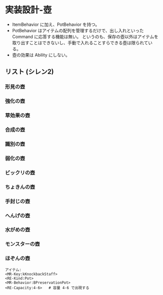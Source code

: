 ﻿実装設計-壺
==========

- ItemBehavior に加え、PotBehavior を持つ。
- PotBehavior はアイテムの配列を管理するだけで、出し入れといった Command に応答する機能は無い。
  というのも、保存の壺以外はアイテムを取り出すことはできないし、手動で入れることすらできる壺は限られている。
- 壺の効果は Ability にしない。


リスト (シレン2)
----------

### 形見の壺

### 強化の壺

### 草効果の壺

### 合成の壺

### 識別の壺

### 弱化の壺

### ビックリの壺

### ちょきんの壺

### 手封じの壺

### へんげの壺

### 水がめの壺

### モンスターの壺

### ほぞんの壺

```
アイテム:
<MR-Key:kKnockbackStaff>
<RE-Kind:Pot>
<MR-Behavior:BPreservationPot>
<RE-Capacity:4-6>   # 容量 4-6 で出現する
```











